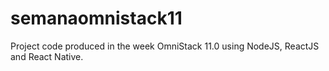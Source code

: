 # semanaomnistack11
Project code produced in the week OmniStack 11.0 using NodeJS, ReactJS and React Native.
